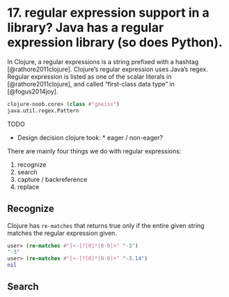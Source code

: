 # 17. regular expression support in a library? Java has a regular expression library (so does Python).

In Clojure, a regular expressions is a string prefixed with a hashtag [@rathore2011clojure]. Clojure’s regular
expression uses Java’s regex. Regular expression is listed as one of the scalar literals in [@rathore2011clojure], and called “first-class data type” in [@fogus2014joy].


```clojure
clojure-noob.core> (class #"gneiss")
java.util.regex.Pattern
```

TODO
* Design decision clojure took: * eager / non-eager?


There are mainly four things we do with regular expressions:

1. recognize
2. search
3. capture / backreference
4. replace

## Recognize

Clojure has `re-matches` that returns true only if the entire given string matches the regular expression given.

```clojure
user> (re-matches #"[+-]?[0]*[0-9]+" "-3")
"-3"
user> (re-matches #"[+-]?[0]*[0-9]+" "-3.14")
nil
```

## Search


